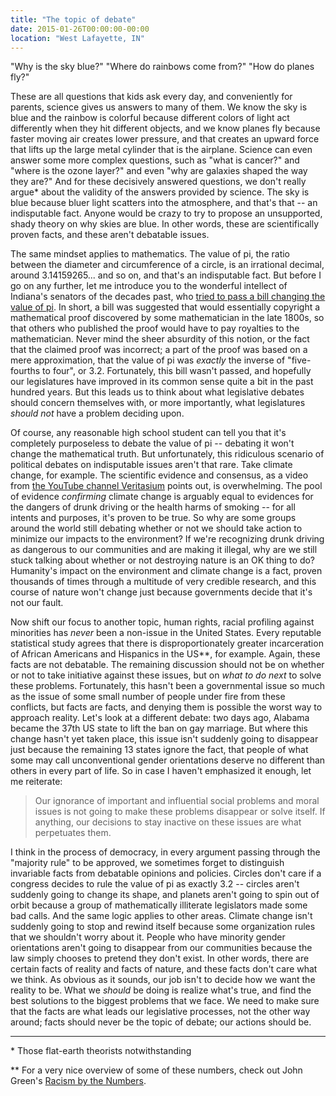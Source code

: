 ```yaml
---
title: "The topic of debate"
date: 2015-01-26T00:00:00-00:00
location: "West Lafayette, IN"
---
```


"Why is the sky blue?" "Where do rainbows come from?" "How do planes fly?"

These are all questions that kids ask every day, and conveniently for parents, science gives us answers to many of them. We know the sky is blue and the rainbow is colorful because different colors of light act differently when they hit different objects, and we know planes fly because faster moving air creates lower pressure, and that creates an upward force that lifts up the large metal cylinder that is the airplane. Science can even answer some more complex questions, such as "what is cancer?" and "where is the ozone layer?" and even "why are galaxies shaped the way they are?" And for these decisively answered questions, we don't really argue\* about the validity of the answers provided by science. The sky is blue because bluer light scatters into the atmosphere, and that's that -- an indisputable fact. Anyone would be crazy to try to propose an unsupported, shady theory on why skies are blue. In other words, these are scientifically proven facts, and these aren't debatable issues.

The same mindset applies to mathematics. The value of pi, the ratio between the diameter and circumference of a circle, is an irrational decimal, around 3.14159265... and so on, and that's an indisputable fact. But before I go on any further, let me introduce you to the wonderful intellect of Indiana's senators of the decades past, who [tried to pass a bill changing the value of pi](http://en.wikipedia.org/wiki/Indiana_Pi_Bill). In short, a bill was suggested that would essentially copyright a mathematical proof discovered by some mathematician in the late 1800s, so that others who published the proof would have to pay royalties to the mathematician. Never mind the sheer absurdity of this notion, or the fact that the claimed proof was incorrect; a part of the proof was based on a mere approximation, that the value of pi was _exactly_ the inverse of "five-fourths to four", or 3.2. Fortunately, this bill wasn't passed, and hopefully our legislatures have improved in its common sense quite a bit in the past hundred years. But this leads us to think about what legislative debates should concern themselves with, or more importantly, what legislatures _should not_ have a problem deciding upon.

Of course, any reasonable high school student can tell you that it's completely purposeless to debate the value of pi -- debating it won't change the mathematical truth. But unfortunately, this ridiculous scenario of political debates on indisputable issues aren't that rare. Take climate change, for example. The scientific evidence and consensus, as a video from [the YouTube channel Veritasium](https://youtube.com/veritasium) points out, is overwhelming. The pool of evidence _confirming_ climate change is arguably equal to evidences for the dangers of drunk driving or the health harms of smoking -- for all intents and purposes, it's proven to be true. So why are some groups around the world still debating whether or not we should take action to minimize our impacts to the environment? If we're recognizing drunk driving as dangerous to our communities and are making it illegal, why are we still stuck talking about whether or not destroying nature is an OK thing to do? Humanity's impact on the environment and climate change is a fact, proven thousands of times through a multitude of very credible research, and this course of nature won't change just because governments decide that it's not our fault.

Now shift our focus to another topic, human rights, racial profiling against minorities has _never_ been a non-issue in the United States. Every reputable statistical study agrees that there is disproportionately greater incarceration of African Americans and Hispanics in the US\*\*, for example. Again, these facts are not debatable. The remaining discussion should not be on whether or not to take initiative against these issues, but on _what to do next_ to solve these problems. Fortunately, this hasn't been a governmental issue so much as the issue of some small number of people under fire from these conflicts, but facts are facts, and denying them is possible the worst way to approach reality. Let's look at a different debate: two days ago, Alabama became the 37th US state to lift the ban on gay marriage. But where this change hasn't yet taken place, this issue isn't suddenly going to disappear just because the remaining 13 states ignore the fact, that people of what some may call unconventional gender orientations deserve no different than others in every part of life. So in case I haven't emphasized it enough, let me reiterate:

>Our ignorance of important and influential social problems and moral issues is not going to make these problems disappear or solve itself. If anything, our decisions to stay inactive on these issues are what perpetuates them.

I think in the process of democracy, in every argument passing through the "majority rule" to be approved, we sometimes forget to distinguish invariable facts from debatable opinions and policies. Circles don't care if a congress decides to rule the value of pi as exactly 3.2 -- circles aren't suddenly going to change its shape, and planets aren't going to spin out of orbit because a group of mathematically illiterate legislators made some bad calls. And the same logic applies to other areas. Climate change isn't suddenly going to stop and rewind itself because some organization rules that we shouldn't worry about it. People who have minority gender orientations aren't going to disappear from our communities because the law simply chooses to pretend they don't exist. In other words, there are certain facts of reality and facts of nature, and these facts don't care what we think. As obvious as it sounds, our job isn't to decide how we want the reality to be. What we _should_ be doing is realize what's true, and find the best solutions to the biggest problems that we face. We need to make sure that the facts are what leads our legislative processes, not the other way around; facts should never be the topic of debate; our actions should be.

---

\* Those flat-earth theorists notwithstanding

\*\* For a very nice overview of some of these numbers, check out John Green's [Racism by the Numbers](http://youtu.be/GQdMgtncpoE).
